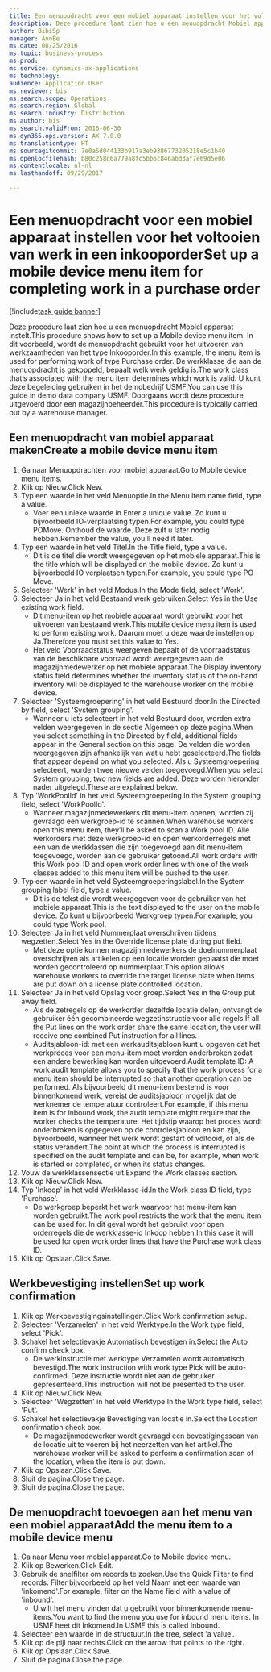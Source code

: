 ```yaml
--- 
title: Een menuopdracht voor een mobiel apparaat instellen voor het voltooien van werk in een inkooporder
description: Deze procedure laat zien hoe u een menuopdracht Mobiel apparaat instelt.
author: BibiSp
manager: AnnBe
ms.date: 08/25/2016
ms.topic: business-process
ms.prod: 
ms.service: dynamics-ax-applications
ms.technology: 
audience: Application User
ms.reviewer: bis
ms.search.scope: Operations
ms.search.region: Global
ms.search.industry: Distribution
ms.author: bis
ms.search.validFrom: 2016-06-30
ms.dyn365.ops.version: AX 7.0.0
ms.translationtype: HT
ms.sourcegitcommit: 7e0a5d044133b917a3eb9386773205218e5c1b40
ms.openlocfilehash: b80c258d6a779a8fc5bb6c846abd3af7e69d5e06
ms.contentlocale: nl-nl
ms.lasthandoff: 09/29/2017

---
```

# <a name="set-up-a-mobile-device-menu-item-for-completing-work-in-a-purchase-order"></a><span data-ttu-id="5fc8c-103">Een menuopdracht voor een mobiel apparaat instellen voor het voltooien van werk in een inkooporder</span><span class="sxs-lookup"><span data-stu-id="5fc8c-103">Set up a mobile device menu item for completing work in a purchase order</span></span>

[!include[task guide banner](../../includes/task-guide-banner.md)]

<span data-ttu-id="5fc8c-104">Deze procedure laat zien hoe u een menuopdracht Mobiel apparaat instelt.</span><span class="sxs-lookup"><span data-stu-id="5fc8c-104">This procedure shows how to set up a Mobile device menu item.</span></span> <span data-ttu-id="5fc8c-105">In dit voorbeeld, wordt de menuopdracht gebruikt voor het uitvoeren van werkzaamheden van het type Inkooporder.</span><span class="sxs-lookup"><span data-stu-id="5fc8c-105">In this example, the menu item is used for performing work of type Purchase order.</span></span> <span data-ttu-id="5fc8c-106">De werkklasse die aan de menuopdracht is gekoppeld, bepaalt welk werk geldig is.</span><span class="sxs-lookup"><span data-stu-id="5fc8c-106">The work class that’s associated with the menu item determines which work is valid.</span></span> <span data-ttu-id="5fc8c-107">U kunt deze begeleiding gebruiken in het demobedrijf USMF.</span><span class="sxs-lookup"><span data-stu-id="5fc8c-107">You can use this guide in demo data company USMF.</span></span> <span data-ttu-id="5fc8c-108">Doorgaans wordt deze procedure uitgevoerd door een magazijnbeheerder.</span><span class="sxs-lookup"><span data-stu-id="5fc8c-108">This procedure is typically carried out by a warehouse manager.</span></span>


## <a name="create-a-mobile-device-menu-item"></a><span data-ttu-id="5fc8c-109">Een menuopdracht van mobiel apparaat maken</span><span class="sxs-lookup"><span data-stu-id="5fc8c-109">Create a mobile device menu item</span></span>
1. <span data-ttu-id="5fc8c-110">Ga naar Menuopdrachten voor mobiel apparaat.</span><span class="sxs-lookup"><span data-stu-id="5fc8c-110">Go to Mobile device menu items.</span></span>
2. <span data-ttu-id="5fc8c-111">Klik op Nieuw.</span><span class="sxs-lookup"><span data-stu-id="5fc8c-111">Click New.</span></span>
3. <span data-ttu-id="5fc8c-112">Typ een waarde in het veld Menuoptie.</span><span class="sxs-lookup"><span data-stu-id="5fc8c-112">In the Menu item name field, type a value.</span></span>
    * <span data-ttu-id="5fc8c-113">Voer een unieke waarde in.</span><span class="sxs-lookup"><span data-stu-id="5fc8c-113">Enter a unique value.</span></span> <span data-ttu-id="5fc8c-114">Zo kunt u bijvoorbeeld IO-verplaatsing typen.</span><span class="sxs-lookup"><span data-stu-id="5fc8c-114">For example, you could type POMove.</span></span> <span data-ttu-id="5fc8c-115">Onthoud de waarde. Deze zult u later nodig hebben.</span><span class="sxs-lookup"><span data-stu-id="5fc8c-115">Remember the value, you'll need it later.</span></span>  
4. <span data-ttu-id="5fc8c-116">Typ een waarde in het veld Titel.</span><span class="sxs-lookup"><span data-stu-id="5fc8c-116">In the Title field, type a value.</span></span>
    * <span data-ttu-id="5fc8c-117">Dit is de titel die wordt weergegeven op het mobiele apparaat.</span><span class="sxs-lookup"><span data-stu-id="5fc8c-117">This is the title which will be displayed on the mobile device.</span></span> <span data-ttu-id="5fc8c-118">Zo kunt u bijvoorbeeld IO verplaatsen typen.</span><span class="sxs-lookup"><span data-stu-id="5fc8c-118">For example, you could type PO Move.</span></span>  
5. <span data-ttu-id="5fc8c-119">Selecteer 'Werk' in het veld Modus.</span><span class="sxs-lookup"><span data-stu-id="5fc8c-119">In the Mode field, select 'Work'.</span></span>
6. <span data-ttu-id="5fc8c-120">Selecteer Ja in het veld Bestaand werk gebruiken.</span><span class="sxs-lookup"><span data-stu-id="5fc8c-120">Select Yes in the Use existing work field.</span></span>
    * <span data-ttu-id="5fc8c-121">Dit menu-item op het mobiele apparaat wordt gebruikt voor het uitvoeren van bestaand werk.</span><span class="sxs-lookup"><span data-stu-id="5fc8c-121">This mobile device menu item is used to perform existing work.</span></span> <span data-ttu-id="5fc8c-122">Daarom moet u deze waarde instellen op Ja.</span><span class="sxs-lookup"><span data-stu-id="5fc8c-122">Therefore you must set this value to Yes.</span></span>  
    * <span data-ttu-id="5fc8c-123">Het veld Voorraadstatus weergeven bepaalt of de voorraadstatus van de beschikbare voorraad wordt weergegeven aan de magazijnmedewerker op het mobiele apparaat.</span><span class="sxs-lookup"><span data-stu-id="5fc8c-123">The Display inventory status field determines whether the inventory status of the on-hand inventory will be displayed to the warehouse worker on the mobile device.</span></span>  
7. <span data-ttu-id="5fc8c-124">Selecteer 'Systeemgroepering' in het veld Bestuurd door.</span><span class="sxs-lookup"><span data-stu-id="5fc8c-124">In the Directed by field, select 'System grouping'.</span></span>
    * <span data-ttu-id="5fc8c-125">Wanneer u iets selecteert in het veld Bestuurd door, worden extra velden weergegeven in de sectie Algemeen op deze pagina.</span><span class="sxs-lookup"><span data-stu-id="5fc8c-125">When you select something in the Directed by field, additional fields appear in the General section on this page.</span></span> <span data-ttu-id="5fc8c-126">De velden die worden weergegeven zijn afhankelijk van wat u hebt geselecteerd.</span><span class="sxs-lookup"><span data-stu-id="5fc8c-126">The fields that appear depend on what you selected.</span></span> <span data-ttu-id="5fc8c-127">Als u Systeemgroepering selecteert, worden twee nieuwe velden toegevoegd.</span><span class="sxs-lookup"><span data-stu-id="5fc8c-127">When you select System grouping, two new fields are added.</span></span> <span data-ttu-id="5fc8c-128">Deze worden hieronder nader uitgelegd.</span><span class="sxs-lookup"><span data-stu-id="5fc8c-128">These are explained below.</span></span>  
8. <span data-ttu-id="5fc8c-129">Typ 'WorkPoolId' in het veld Systeemgroepering.</span><span class="sxs-lookup"><span data-stu-id="5fc8c-129">In the System grouping field, select 'WorkPoolId'.</span></span>
    * <span data-ttu-id="5fc8c-130">Wanneer magazijnmedewerkers dit menu-item openen, worden zij gevraagd een werkgroep-id te scannen.</span><span class="sxs-lookup"><span data-stu-id="5fc8c-130">When warehouse workers open this menu item, they’ll be asked to scan a Work pool ID.</span></span> <span data-ttu-id="5fc8c-131">Alle werkorders met deze werkgroep-id en open werkorderregels met een van de werkklassen die zijn toegevoegd aan dit menu-item toegevoegd, worden aan de gebruiker getoond.</span><span class="sxs-lookup"><span data-stu-id="5fc8c-131">All work orders with this Work pool ID and open work order lines with one of the work classes added to this menu item will be pushed to the user.</span></span>  
9. <span data-ttu-id="5fc8c-132">Typ een waarde in het veld Systeemgroeperingslabel.</span><span class="sxs-lookup"><span data-stu-id="5fc8c-132">In the System grouping label field, type a value.</span></span>
    * <span data-ttu-id="5fc8c-133">Dit is de tekst die wordt weergegeven voor de gebruiker van het mobiele apparaat.</span><span class="sxs-lookup"><span data-stu-id="5fc8c-133">This is the text displayed to the user on the mobile device.</span></span> <span data-ttu-id="5fc8c-134">Zo kunt u bijvoorbeeld Werkgroep typen.</span><span class="sxs-lookup"><span data-stu-id="5fc8c-134">For example, you could type Work pool.</span></span>  
10. <span data-ttu-id="5fc8c-135">Selecteer Ja in het veld Nummerplaat overschrijven tijdens wegzetten.</span><span class="sxs-lookup"><span data-stu-id="5fc8c-135">Select Yes in the Override license plate during put field.</span></span>
    * <span data-ttu-id="5fc8c-136">Met deze optie kunnen magazijnmedewerkers de doelnummerplaat overschrijven als artikelen op een locatie worden geplaatst die moet worden gecontroleerd op nummerplaat.</span><span class="sxs-lookup"><span data-stu-id="5fc8c-136">This option allows warehouse workers to override the target license plate when items are put down on a license plate controlled location.</span></span>  
11. <span data-ttu-id="5fc8c-137">Selecteer Ja in het veld Opslag voor groep.</span><span class="sxs-lookup"><span data-stu-id="5fc8c-137">Select Yes in the Group put away field.</span></span>
    * <span data-ttu-id="5fc8c-138">Als de zetregels op de werkorder dezelfde locatie delen, ontvangt de gebruiker één gecombineerde wegzetinstructie voor alle regels.</span><span class="sxs-lookup"><span data-stu-id="5fc8c-138">If all the Put lines on the work order share the same location, the user will receive one combined Put instruction for all lines.</span></span>  
    * <span data-ttu-id="5fc8c-139">Auditsjabloon-id: met een werkauditsjabloon kunt u opgeven dat het werkproces voor een menu-item moet worden onderbroken zodat een andere bewerking kan worden uitgevoerd.</span><span class="sxs-lookup"><span data-stu-id="5fc8c-139">Audit template ID: A work audit template allows you to specify that the work process for a menu item should be interrupted so that another operation can be performed.</span></span> <span data-ttu-id="5fc8c-140">Als bijvoorbeeld dit menu-item bestemd is voor binnenkomend werk, vereist de auditsjabloon mogelijk dat de werknemer de temperatuur controleert.</span><span class="sxs-lookup"><span data-stu-id="5fc8c-140">For example, if this menu item is for inbound work, the audit template might require that the worker checks the temperature.</span></span> <span data-ttu-id="5fc8c-141">Het tijdstip waarop het proces wordt onderbroken is opgegeven op de controlesjabloon en kan zijn, bijvoorbeeld, wanneer het werk wordt gestart of voltooid, of als de status verandert.</span><span class="sxs-lookup"><span data-stu-id="5fc8c-141">The point at which the process is interrupted is specified on the audit template and can be, for example, when work is started or completed, or when its status changes.</span></span>  
12. <span data-ttu-id="5fc8c-142">Vouw de werkklassensectie uit.</span><span class="sxs-lookup"><span data-stu-id="5fc8c-142">Expand the Work classes section.</span></span>
13. <span data-ttu-id="5fc8c-143">Klik op Nieuw.</span><span class="sxs-lookup"><span data-stu-id="5fc8c-143">Click New.</span></span>
14. <span data-ttu-id="5fc8c-144">Typ 'Inkoop' in het veld Werkklasse-id.</span><span class="sxs-lookup"><span data-stu-id="5fc8c-144">In the Work class ID field, type 'Purchase'.</span></span>
    * <span data-ttu-id="5fc8c-145">De werkgroep beperkt het werk waarvoor het menu-item kan worden gebruikt.</span><span class="sxs-lookup"><span data-stu-id="5fc8c-145">The work pool restricts the work that the menu item can be used for.</span></span> <span data-ttu-id="5fc8c-146">In dit geval wordt het gebruikt voor open orderregels die de werkklasse-id Inkoop hebben.</span><span class="sxs-lookup"><span data-stu-id="5fc8c-146">In this case it will be used for open work order lines that have the Purchase work class ID.</span></span>  
15. <span data-ttu-id="5fc8c-147">Klik op Opslaan.</span><span class="sxs-lookup"><span data-stu-id="5fc8c-147">Click Save.</span></span>

## <a name="set-up-work-confirmation"></a><span data-ttu-id="5fc8c-148">Werkbevestiging instellen</span><span class="sxs-lookup"><span data-stu-id="5fc8c-148">Set up work confirmation</span></span>
1. <span data-ttu-id="5fc8c-149">Klik op Werkbevestigingsinstellingen.</span><span class="sxs-lookup"><span data-stu-id="5fc8c-149">Click Work confirmation setup.</span></span>
2. <span data-ttu-id="5fc8c-150">Selecteer 'Verzamelen' in het veld Werktype.</span><span class="sxs-lookup"><span data-stu-id="5fc8c-150">In the Work type field, select 'Pick'.</span></span>
3. <span data-ttu-id="5fc8c-151">Schakel het selectievakje Automatisch bevestigen in.</span><span class="sxs-lookup"><span data-stu-id="5fc8c-151">Select the Auto confirm check box.</span></span>
    * <span data-ttu-id="5fc8c-152">De werkinstructie met werktype Verzamelen wordt automatisch bevestigd.</span><span class="sxs-lookup"><span data-stu-id="5fc8c-152">The work instruction with work type Pick will be auto-confirmed.</span></span> <span data-ttu-id="5fc8c-153">Deze instructie wordt niet aan de gebruiker gepresenteerd.</span><span class="sxs-lookup"><span data-stu-id="5fc8c-153">This instruction will not be presented to the user.</span></span>  
4. <span data-ttu-id="5fc8c-154">Klik op Nieuw.</span><span class="sxs-lookup"><span data-stu-id="5fc8c-154">Click New.</span></span>
5. <span data-ttu-id="5fc8c-155">Selecteer 'Wegzetten' in het veld Werktype.</span><span class="sxs-lookup"><span data-stu-id="5fc8c-155">In the Work type field, select 'Put'.</span></span>
6. <span data-ttu-id="5fc8c-156">Schakel het selectievakje Bevestiging van locatie in.</span><span class="sxs-lookup"><span data-stu-id="5fc8c-156">Select the Location confirmation check box.</span></span>
    * <span data-ttu-id="5fc8c-157">De magazijnmedewerker wordt gevraagd een bevestigingsscan van de locatie uit te voeren bij het neerzetten van het artikel.</span><span class="sxs-lookup"><span data-stu-id="5fc8c-157">The warehouse worker will be asked to perform a confirmation scan of the location, when the item is put down.</span></span>  
7. <span data-ttu-id="5fc8c-158">Klik op Opslaan.</span><span class="sxs-lookup"><span data-stu-id="5fc8c-158">Click Save.</span></span>
8. <span data-ttu-id="5fc8c-159">Sluit de pagina.</span><span class="sxs-lookup"><span data-stu-id="5fc8c-159">Close the page.</span></span>
9. <span data-ttu-id="5fc8c-160">Sluit de pagina.</span><span class="sxs-lookup"><span data-stu-id="5fc8c-160">Close the page.</span></span>

## <a name="add-the-menu-item-to-a-mobile-device-menu"></a><span data-ttu-id="5fc8c-161">De menuopdracht toevoegen aan het menu van een mobiel apparaat</span><span class="sxs-lookup"><span data-stu-id="5fc8c-161">Add the menu item to a mobile device menu</span></span>
1. <span data-ttu-id="5fc8c-162">Ga naar Menu voor mobiel apparaat.</span><span class="sxs-lookup"><span data-stu-id="5fc8c-162">Go to Mobile device menu.</span></span>
2. <span data-ttu-id="5fc8c-163">Klik op Bewerken.</span><span class="sxs-lookup"><span data-stu-id="5fc8c-163">Click Edit.</span></span>
3. <span data-ttu-id="5fc8c-164">Gebruik de snelfilter om records te zoeken.</span><span class="sxs-lookup"><span data-stu-id="5fc8c-164">Use the Quick Filter to find records.</span></span> <span data-ttu-id="5fc8c-165">Filter bijvoorbeeld op het veld Naam met een waarde van 'inkomend'.</span><span class="sxs-lookup"><span data-stu-id="5fc8c-165">For example, filter on the Name field with a value of 'inbound'.</span></span>
    * <span data-ttu-id="5fc8c-166">U wilt het menu vinden dat u gebruikt voor binnenkomende menu-items.</span><span class="sxs-lookup"><span data-stu-id="5fc8c-166">You want to find the menu you use for inbound menu items.</span></span> <span data-ttu-id="5fc8c-167">In USMF heet dit Inkomend.</span><span class="sxs-lookup"><span data-stu-id="5fc8c-167">In USMF this is called Inbound.</span></span>  
4. <span data-ttu-id="5fc8c-168">Selecteer een waarde in de structuur.</span><span class="sxs-lookup"><span data-stu-id="5fc8c-168">In the tree, select 'a value'.</span></span>
5. <span data-ttu-id="5fc8c-169">Klik op de pijl naar rechts.</span><span class="sxs-lookup"><span data-stu-id="5fc8c-169">Click on the arrow that points to the right.</span></span>
6. <span data-ttu-id="5fc8c-170">Klik op Opslaan.</span><span class="sxs-lookup"><span data-stu-id="5fc8c-170">Click Save.</span></span>
7. <span data-ttu-id="5fc8c-171">Sluit de pagina.</span><span class="sxs-lookup"><span data-stu-id="5fc8c-171">Close the page.</span></span>


